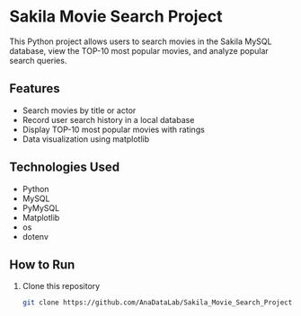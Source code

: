 # Sakila Movie Search Project

This Python project allows users to search movies in the Sakila MySQL database, view the TOP-10 most popular movies, and analyze popular search queries.

## Features
- Search movies by title or actor  
- Record user search history in a local database  
- Display TOP-10 most popular movies with ratings  
- Data visualization using matplotlib   

## Technologies Used
- Python
- MySQL  
- PyMySQL  
- Matplotlib
- os
- dotenv

## How to Run
1. Clone this repository  
   ```bash
   git clone https://github.com/AnaDataLab/Sakila_Movie_Search_Project.git
